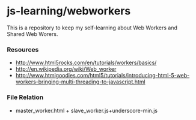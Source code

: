 js-learning/webworkers
==================

This is a repository to keep my self-learning about Web Workers and Shared Web Worers.

### Resources ###
- http://www.html5rocks.com/en/tutorials/workers/basics/
- http://en.wikipedia.org/wiki/Web_worker
- http://www.htmlgoodies.com/html5/tutorials/introducing-html-5-web-workers-bringing-multi-threading-to-javascript.html

### File Relation ###
- master_worker.html + slave_worker.js+underscore-min.js
